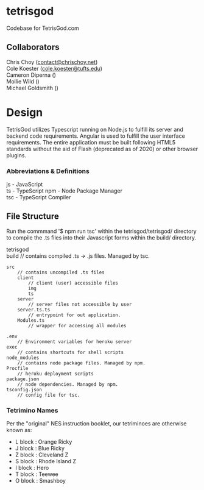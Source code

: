 # tetrisgod
Codebase for TetrisGod.com

## Collaborators  
Chris Choy (contact@chrischoy.net)  
Cole Koester (cole.koester@tufts.edu)  
Cameron Diperna ()  
Mollie Wild ()  
Michael Goldsmith ()  

# Design

TetrisGod utilizes Typescript running on Node.js to fulfill its server and backend code requirements. Angular is used to fulfill the user interface requirements. The entire application must be built following HTML5 standards without the aid of Flash (deprecated as of 2020) or other browser plugins.

### Abbreviations & Definitions

js - JavaScript     
ts - TypeScript
npm - Node Package Manager  
tsc - TypeScript Compiler

## File Structure

Run the commmand '$ npm run tsc' within the tetrisgod/tetrisgod/ directory to compile the .ts files into their Javascript forms within the build/ directory.

tetrisgod  
    build
        // contains compiled .ts -> .js files. Managed by tsc.  

    src
        // contains uncompiled .ts files    
        client
            // client (user) accessible files   
            img     
            ts  
        server      
            // server files not accessible by user  
        server.ts.ts  
            // entrypoint for out application.   
        Modules.ts
            // wrapper for accessing all modules

    .env
        // Environment variables for heroku server     
    exec  
        // contains shortcuts for shell scripts
    node_modules    
        // contains node package files. Managed by npm.
    Procfile    
        // heroku deployment scripts
    package.json    
        // node dependencies. Managed by npm.       
    tsconfig.json       
        // config file for tsc.     


### Tetrimino Names

Per the "original" NES instruction booklet, our tetriminoes are otherwise known as:

- L block : Orange Ricky  
- J block : Blue Ricky
- Z block : Cleveland Z
- S block : Rhode Island Z
- I block : Hero
- T block : Teewee
- O block : Smashboy

